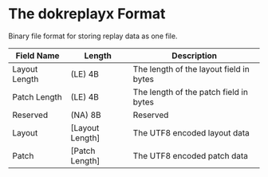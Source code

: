 # The dokreplayx Format

Binary file format for storing replay data as one file.

| Field Name    | Length          | Description
| ------------- | --------------- | -----------
| Layout Length |         (LE) 4B | The length of the layout field in bytes
| Patch Length  |         (LE) 4B | The length of the patch field in bytes
| Reserved      |         (NA) 8B | Reserved
| Layout        | [Layout Length] | The UTF8 encoded layout data
| Patch         | [Patch Length]  | The UTF8 encoded patch data
